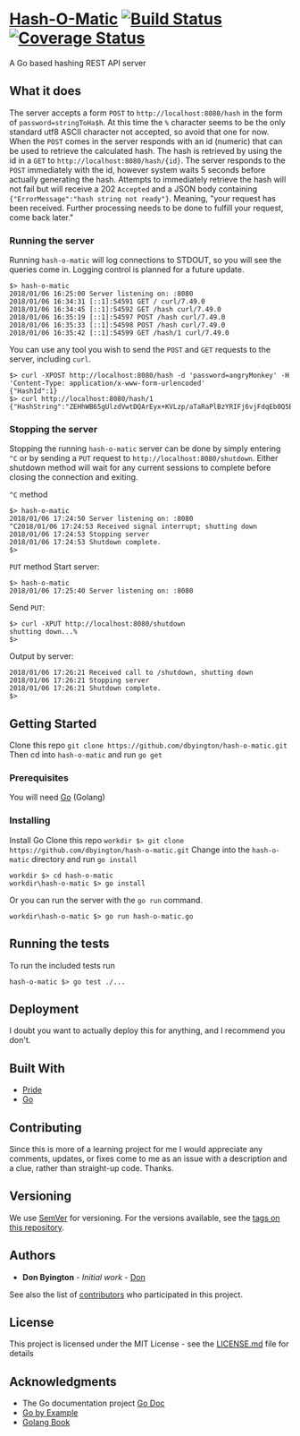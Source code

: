 # [Hash-O-Matic](https://github.com/dbyington/hash-o-matic) [![Build Status](https://travis-ci.org/dbyington/hash-o-matic.svg?branch=development)](https://travis-ci.org/dbyington/hash-o-matic)[![Coverage Status](https://coveralls.io/repos/github/dbyington/hash-o-matic/badge.svg?branch=development)](https://coveralls.io/github/dbyington/hash-o-matic?branch=development)


A Go based hashing REST API server


## What it does

The server accepts a form `POST` to `http://localhost:8080/hash` in the form of `password=stringToHa$h`. At this time the `%` character seems to be the only standard utf8 ASCII character not accepted, so avoid that one for now.
When the `POST` comes in the server responds with an id (numeric) that can be used to retrieve the calculated hash. The hash is retrieved by using the id in a `GET` to `http://localhost:8080/hash/{id}`.
The server responds to the `POST` immediately with the id, however system waits 5 seconds before actually generating the hash. Attempts to immediately retrieve the hash will not fail but will receive a 202 `Accepted` and a JSON body containing `{"ErrorMessage":"hash string not ready"}`. Meaning, "your request has been received. Further processing needs to be done to fulfill your request, come back later."

### Running the server

Running `hash-o-matic` will log connections to STDOUT, so you will see the queries come in. Logging control is planned for a future update.

```
$> hash-o-matic
2018/01/06 16:25:00 Server listening on: :8080
2018/01/06 16:34:31 [::1]:54591 GET / curl/7.49.0
2018/01/06 16:34:45 [::1]:54592 GET /hash curl/7.49.0
2018/01/06 16:35:19 [::1]:54597 POST /hash curl/7.49.0
2018/01/06 16:35:33 [::1]:54598 POST /hash curl/7.49.0
2018/01/06 16:35:42 [::1]:54599 GET /hash/1 curl/7.49.0
```

You can use any tool you wish to send the `POST` and `GET` requests to the server, including `curl`.
```
$> curl -XPOST http://localhost:8080/hash -d 'password=angryMonkey' -H 'Content-Type: application/x-www-form-urlencoded'
{"HashId":1}
$> curl http://localhost:8080/hash/1
{"HashString":"ZEHhWB65gUlzdVwtDQArEyx+KVLzp/aTaRaPlBzYRIFj6vjFdqEb0Q5B8zVKCZ0vKbZPZklJz0Fd7su2A+gf7Q=="}
```

### Stopping the server

Stopping the running `hash-o-matic` server can be done by simply entering `^C` or by sending a `PUT` request to `http://localhost:8080/shutdown`. Either shutdown method will wait for any current sessions to complete before closing the connection and exiting.


`^C` method
```
$> hash-o-matic
2018/01/06 17:24:50 Server listening on: :8080
^C2018/01/06 17:24:53 Received signal interrupt; shutting down
2018/01/06 17:24:53 Stopping server
2018/01/06 17:24:53 Shutdown complete.
$>
```
`PUT` method
Start server:
```
$> hash-o-matic
2018/01/06 17:25:40 Server listening on: :8080

```
Send `PUT`:
```
$> curl -XPUT http://localhost:8080/shutdown
shutting down...%
$>
```
Output by server:
```
2018/01/06 17:26:21 Received call to /shutdown, shutting down
2018/01/06 17:26:21 Stopping server
2018/01/06 17:26:21 Shutdown complete.
$>
```

## Getting Started

Clone this repo `git clone https://github.com/dbyington/hash-o-matic.git`
Then cd into `hash-o-matic` and run `go get`

### Prerequisites

You will need [Go](https://golang.org/) (Golang)


### Installing

Install Go
Clone this repo
`workdir $> git clone https://github.com/dbyington/hash-o-matic.git`
Change into the `hash-o-matic` directory and run `go install`

```
workdir $> cd hash-o-matic
workdir\hash-o-matic $> go install
```

Or you can run the server with the `go run` command.

```
workdir\hash-o-matic $> go run hash-o-matic.go
```

## Running the tests

To run the included tests run
```
hash-o-matic $> go test ./...
```

## Deployment

I doubt you want to actually deploy this for anything, and I recommend you don't.

## Built With

* [Pride](https://www.google.com/search?q=pride)
* [Go](https://golang.org)

## Contributing

Since this is more of a learning project for me I would appreciate any comments, updates, or fixes come to me as an issue with a description and a clue, rather than straight-up code. Thanks.

## Versioning

We use [SemVer](http://semver.org/) for versioning. For the versions available, see the [tags on this repository](https://github.com/dbyington/hash-o-matic/tags).

## Authors

* **Don Byington** - *Initial work* - [Don](https://github.com/dbyington)

See also the list of [contributors](https://github.com/dbyington/hash-o-matic/contributors) who participated in this project.

## License

This project is licensed under the MIT License - see the [LICENSE.md](LICENSE.md) file for details

## Acknowledgments

* The Go documentation project [Go Doc](https://golang.org/doc/)
* [Go by Example](https://gobyexample.com/)
* [Golang Book](http://www.golang-book.com/)
```
